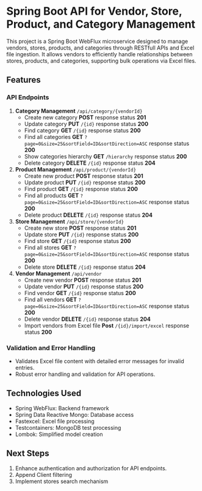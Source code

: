 # Spring Boot API for Vendor, Store, Product, and Category Management

This project is a Spring Boot WebFlux microservice designed to manage vendors, stores, products, and categories through RESTfull APIs and Excel file ingestion. It allows vendors to efficiently handle relationships between stores, products, and categories, supporting bulk operations via Excel files.

## Features

### API Endpoints

1. **Category Management** <code>/api/category/{vendorId}</code>
     * Create new category **POST** response status **201** 
     * Update category **PUT** <code>/{id}</code> response status **200** 
     * Find category **GET** <code>/{id}</code> response status **200** 
     * Find all categories **GET** <code>?page=0&size=25&sortField=ID&sortDirection=ASC</code> response status **200** 
     * Show categories hierarchy **GET** <code>/hierarchy</code> response status **200** 
     * Delete category **DELETE** <code>/{id}</code> response status **204** 
2. **Product Management** <code>/api/product/{vendorId}</code>
     * Create new product **POST** response status **201** 
     * Update product **PUT** <code>/{id}</code> response status **200** 
     * Find product **GET** <code>/{id}</code> response status **200** 
     * Find all products **GET** <code>?page=0&size=25&sortField=ID&sortDirection=ASC</code> response status **200** 
     * Delete product **DELETE** <code>/{id}</code> response status **204** 
3. **Store Management** <code>/api/store/{vendorId}</code>
     * Create new store **POST** response status **201** 
     * Update store **PUT** <code>/{id}</code> response status **200** 
     * Find store **GET** <code>/{id}</code> response status **200** 
     * Find all stores **GET** <code>?page=0&size=25&sortField=ID&sortDirection=ASC</code> response status **200** 
     * Delete store **DELETE** <code>/{id}</code> response status **204** 
4. **Vendor Management** <code>/api/vendor</code>
     * Create new vendor **POST** response status **201** 
     * Update vendor **PUT** <code>/{id}</code> response status **200** 
     * Find vendor **GET** <code>/{id}</code> response status **200** 
     * Find all vendors **GET** <code>?page=0&size=25&sortField=ID&sortDirection=ASC</code> response status **200** 
     * Delete vendor **DELETE** <code>/{id}</code> response status **204** 
     * Import vendors from Excel file **Post** <code>/{id}/import/excel</code> response status **200**

### Validation and Error Handling
* Validates Excel file content with detailed error messages for invalid entries.
* Robust error handling and validation for API operations.

## Technologies Used

* Spring WebFlux: Backend framework
* Spring Data Reactive Mongo: Database access
* Fastexcel: Excel file processing
* Testcontainers: MongoDB test processing
* Lombok: Simplified model creation

## Next Steps

1. Enhance authentication and authorization for API endpoints.
2. Append Client filtering
3. Implement stores search mechanism  